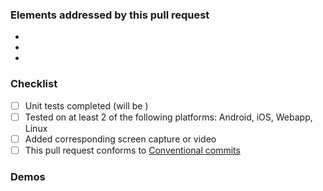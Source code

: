 ### Elements addressed by this pull request

- 
- 
- 

### Checklist

- [ ] Unit tests completed (will be )
- [ ] Tested on at least 2 of the following platforms: Android, iOS, Webapp, Linux
- [ ] Added corresponding screen capture or video
- [ ] This pull request conforms to [Conventional commits](https://www.conventionalcommits.org/en/v1.0.0/#summary)

### Demos

